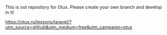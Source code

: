 This is out repository for Otus. Please create your own branch and develop in it!

https://otus.ru/lessons/laravel/?utm_source=github&utm_medium=free&utm_campaign=otus
